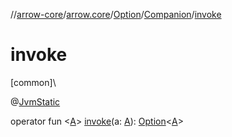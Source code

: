 //[arrow-core](../../../../index.md)/[arrow.core](../../index.md)/[Option](../index.md)/[Companion](index.md)/[invoke](invoke.md)

# invoke

[common]\

@[JvmStatic](https://kotlinlang.org/api/latest/jvm/stdlib/kotlin.jvm/-jvm-static/index.html)

operator fun &lt;[A](invoke.md)&gt; [invoke](invoke.md)(a: [A](invoke.md)): [Option](../index.md)&lt;[A](invoke.md)&gt;
